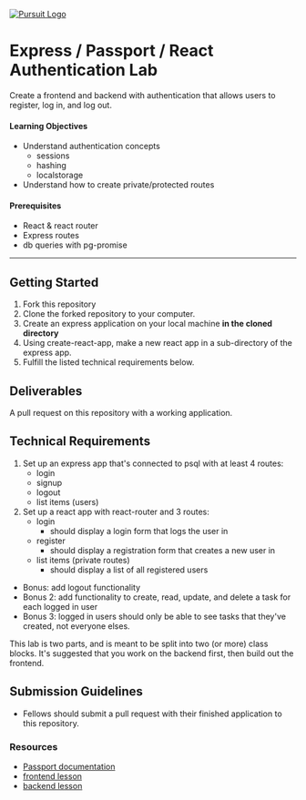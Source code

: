 [![Pursuit Logo](https://avatars1.githubusercontent.com/u/5825944?s=200&v=4)](https://pursuit.org)


# Express / Passport / React Authentication Lab 
 
Create a frontend and backend with authentication that allows users to register, log in, and log out.

#### Learning Objectives

- Understand authentication concepts
    - sessions
    - hashing
    - localstorage
- Understand how to create private/protected routes

#### Prerequisites

- React & react router
- Express routes
- db queries with pg-promise

---

## Getting Started

1. Fork this repository
1. Clone the forked repository to your computer.
1. Create an express application on your local machine **in the cloned directory**
1. Using create-react-app, make a new react app in a sub-directory of the express app.
1. Fulfill the listed technical requirements below.

## Deliverables

A pull request on this repository with a working application.

## Technical Requirements

1. Set up an express app that's connected to psql with at least 4 routes:
    * login
    * signup
    * logout
    * list items (users)
1. Set up a react app with react-router and 3 routes:
    * login
        * should display a login form that logs the user in
    * register
        * should display a registration form that creates a new user in 
    * list items (private routes)
        * should display a list of all registered users

* Bonus: add logout functionality
* Bonus 2: add functionality to create, read, update, and delete a task for each logged in user
* Bonus 3: logged in users should only be able to see tasks that they've created, not everyone elses.

This lab is two parts, and is meant to be split into two (or more) class blocks. It's suggested that you work on the backend first, then build out the frontend.

## Submission Guidelines

- Fellows should submit a pull request with their finished application to this repository.

### Resources

- [Passport documentation](http://www.passportjs.org/)
- [frontend lesson](https://github.com/joinpursuit/Pursuit-Core-Web/blob/master/react_2/user_authentication_frontend/README.md)
- [backend lesson](https://github.com/joinpursuit/Pursuit-Core-Web/blob/master/react_2/user_authentication_backend/README.md)
